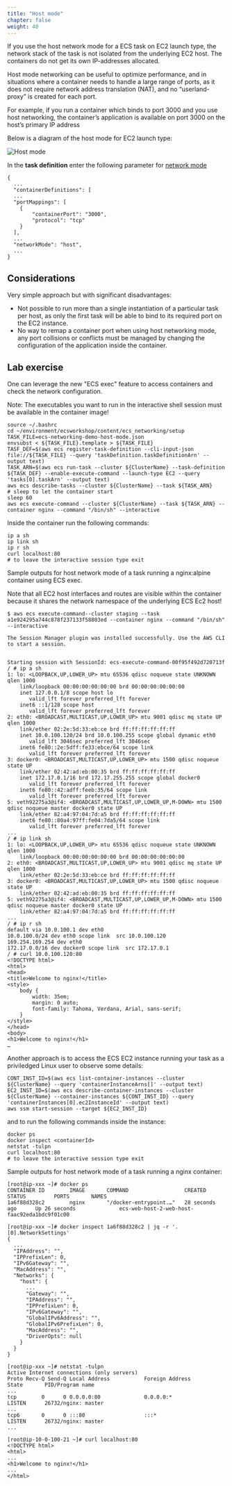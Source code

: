 ```yaml
---
title: "Host mode"
chapter: false
weight: 40
---
```


If you use the host network mode for a ECS task on EC2 launch type, the network stack of the task is not isolated from the underlying EC2 host.
The  containers do not get its own IP-addresses allocated.

Host mode networking can be useful to optimize performance, and in situations where a container needs to handle a large range of ports, as it does not require network address translation (NAT), and no “userland-proxy” is created for each port.

For example, if you run a container which binds to port 3000 and you use host networking, the container’s application is available on port 3000 on the host’s primary IP address

Below is a diagram of the host mode for EC2 launch type:

![Host mode](/images/ECS_host_mode.png)

In the **task definition** enter the following parameter for [network mode](https://docs.aws.amazon.com/AmazonECS/latest/developerguide/task_definition_parameters.html#network_mode)

```
{
  ...
  "containerDefinitions": [
  ...
  "portMappings": [
    {
        "containerPort": "3000",
        "protocol": "tcp"
    }
  ],
  ...
  "networkMode": "host",
  ...
}

```

## Considerations

Very simple approach  but with significant disadvantages:

- Not possible to run more than a single instantiation of a particular task per host, as only the first task will be able to bind to its required port on the EC2 instance.
- No way to remap a container port when using host networking mode, any port collisions or conflicts must be managed by changing the configuration of the application inside the container.

## Lab exercise

One can leverage the new "ECS exec" feature to access containers and check the network configuration.

Note: The executables you want to run in the interactive shell session must be available in the container image!

```
source ~/.bashrc
cd ~/environment/ecsworkshop/content/ecs_networking/setup
TASK_FILE=ecs-networking-demo-host-mode.json
envsubst < ${TASK_FILE}.template > ${TASK_FILE}
TASF_DEF=$(aws ecs register-task-definition --cli-input-json file://${TASK_FILE} --query 'taskDefinition.taskDefinitionArn' --output text)
TASK_ARN=$(aws ecs run-task --cluster ${ClusterName} --task-definition ${TASK_DEF} --enable-execute-command --launch-type EC2 --query 'tasks[0].taskArn' --output text)
aws ecs describe-tasks --cluster ${ClusterName} --task ${TASK_ARN}
# sleep to let the container start
sleep 60
aws ecs execute-command --cluster ${ClusterName} --task ${TASK_ARN} --container nginx --command "/bin/sh" --interactive
```

Inside the container run the following commands:

```
ip a sh
ip link sh
ip r sh
curl localhost:80
# to leave the interactive session type exit
```

Sample outputs for host network mode of a task running a nginx:alpine container using ECS exec.

Note that all EC2 host interfaces and routes are visible within the container because it shares the network namespace of the underlying ECS Ec2 host!

```
$ aws ecs execute-command--cluster staging --task a1e924295a744c878f237133f58803ed --container nginx --command "/bin/sh" --interactive

The Session Manager plugin was installed successfully. Use the AWS CLI to start a session.


Starting session with SessionId: ecs-execute-command-00f95f492d720713f
/ # ip a sh
1: lo: <LOOPBACK,UP,LOWER_UP> mtu 65536 qdisc noqueue state UNKNOWN qlen 1000
    link/loopback 00:00:00:00:00:00 brd 00:00:00:00:00:00
    inet 127.0.0.1/8 scope host lo
       valid_lft forever preferred_lft forever
    inet6 ::1/128 scope host
       valid_lft forever preferred_lft forever
2: eth0: <BROADCAST,MULTICAST,UP,LOWER_UP> mtu 9001 qdisc mq state UP qlen 1000
    link/ether 02:2e:5d:33:eb:ce brd ff:ff:ff:ff:ff:ff
    inet 10.0.100.120/24 brd 10.0.100.255 scope global dynamic eth0
       valid_lft 3046sec preferred_lft 3046sec
    inet6 fe80::2e:5dff:fe33:ebce/64 scope link
       valid_lft forever preferred_lft forever
3: docker0: <BROADCAST,MULTICAST,UP,LOWER_UP> mtu 1500 qdisc noqueue state UP
    link/ether 02:42:ad:eb:00:35 brd ff:ff:ff:ff:ff:ff
    inet 172.17.0.1/16 brd 172.17.255.255 scope global docker0
       valid_lft forever preferred_lft forever
    inet6 fe80::42:adff:feeb:35/64 scope link
       valid_lft forever preferred_lft forever
5: veth92275a3@if4: <BROADCAST,MULTICAST,UP,LOWER_UP,M-DOWN> mtu 1500 qdisc noqueue master docker0 state UP
    link/ether 82:a4:97:04:7d:a5 brd ff:ff:ff:ff:ff:ff
    inet6 fe80::80a4:97ff:fe04:7da5/64 scope link
       valid_lft forever preferred_lft forever
...
/ # ip link sh
1: lo: <LOOPBACK,UP,LOWER_UP> mtu 65536 qdisc noqueue state UNKNOWN qlen 1000
    link/loopback 00:00:00:00:00:00 brd 00:00:00:00:00:00
2: eth0: <BROADCAST,MULTICAST,UP,LOWER_UP> mtu 9001 qdisc mq state UP qlen 1000
    link/ether 02:2e:5d:33:eb:ce brd ff:ff:ff:ff:ff:ff
3: docker0: <BROADCAST,MULTICAST,UP,LOWER_UP> mtu 1500 qdisc noqueue state UP
    link/ether 02:42:ad:eb:00:35 brd ff:ff:ff:ff:ff:ff
5: veth92275a3@if4: <BROADCAST,MULTICAST,UP,LOWER_UP,M-DOWN> mtu 1500 qdisc noqueue master docker0 state UP
    link/ether 82:a4:97:04:7d:a5 brd ff:ff:ff:ff:ff:ff
...
/ # ip r sh
default via 10.0.100.1 dev eth0
10.0.100.0/24 dev eth0 scope link  src 10.0.100.120
169.254.169.254 dev eth0
172.17.0.0/16 dev docker0 scope link  src 172.17.0.1
/ # curl 10.0.100.120:80
<!DOCTYPE html>
<html>
<head>
<title>Welcome to nginx!</title>
<style>
    body {
        width: 35em;
        margin: 0 auto;
        font-family: Tahoma, Verdana, Arial, sans-serif;
    }
</style>
</head>
<body>
<h1>Welcome to nginx!</h1>
…
```

Another approach is to access the ECS EC2 instance running your task as a priviledged Linux user to observe some details:

```
CONT_INST_ID=$(aws ecs list-container-instances --cluster ${ClusterName} --query 'containerInstanceArns[]' --output text)
EC2_INST_ID=$(aws ecs describe-container-instances --cluster ${ClusterName} --container-instances ${CONT_INST_ID} --query 'containerInstances[0].ec2InstanceId' --output text)
aws ssm start-session --target ${EC2_INST_ID}
```

and to run the following commands inside the instance:

```
docker ps
docker inspect <containerId>
netstat -tulpn
curl localhost:80
# to leave the interactive session type exit
```

Sample outputs for host network mode of a task running a nginx container:

```
[root@ip-xxx ~]# docker ps
CONTAINER ID        IMAGE       COMMAND                  CREATED             STATUS         PORTS       NAMES
1a6f88d328c2        nginx       "/docker-entrypoint.…"   28 seconds ago      Up 26 seconds              ecs-web-host-2-web-host-faac92eda1bdc9f01c00

[root@ip-xxx ~]# docker inspect 1a6f88d328c2 | jq -r '.[0].NetworkSettings'
{
  ...
  "IPAddress": "",
  "IPPrefixLen": 0,
  "IPv6Gateway": "",
  "MacAddress": "",
  "Networks": {
    "host": {
      ...
      "Gateway": "",
      "IPAddress": "",
      "IPPrefixLen": 0,
      "IPv6Gateway": "",
      "GlobalIPv6Address": "",
      "GlobalIPv6PrefixLen": 0,
      "MacAddress": "",
      "DriverOpts": null
    }
  }
}

[root@ip-xxx ~]# netstat -tulpn
Active Internet connections (only servers)
Proto Recv-Q Send-Q Local Address           Foreign Address         State       PID/Program name
...
tcp        0      0 0.0.0.0:80              0.0.0.0:*               LISTEN      26732/nginx: master
...
tcp6       0      0 :::80                   :::*                    LISTEN      26732/nginx: master
...

[root@ip-10-0-100-21 ~]# curl localhost:80
<!DOCTYPE html>
<html>
...
<h1>Welcome to nginx!</h1>
...
</html>

```